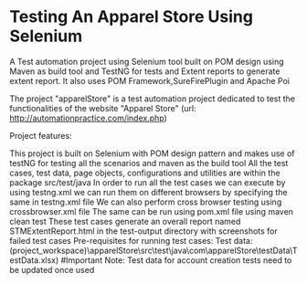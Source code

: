 # Testing An Apparel Store Using Selenium

A Test automation project using Selenium tool built on POM design using Maven as build tool and TestNG for tests and Extent reports to generate extent report.
It also uses POM Framework,SureFirePlugin and Apache Poi 

The project "apparelStore" is a test automation project dedicated to test the functionalities of the website "Apparel Store" (url: http://automationpractice.com/index.php)

Project features:

This project is built on Selenium with POM design pattern and makes use of testNG for testing all the scenarios and maven as the build tool
All the test cases, test data, page objects, configurations and utilities are within the package src/test/java
In order to run all the test cases we can execute by using testng.xml
we can run them on different browsers by specifying the same in testng.xml file
We can also perform cross browser testing using crossbrowser.xml file
The same can be run using pom.xml file using maven clean test
These test cases generate an overall report named STMExtentReport.html in the test-output directory with screenshots for failed test cases
Pre-requisites for running test cases: Test data: (project_workspace)\apparelStore\src\test\java\com\apparelStore\testData\TestData.xlsx)
#Important Note:
Test data for account creation tests need to be updated once used
